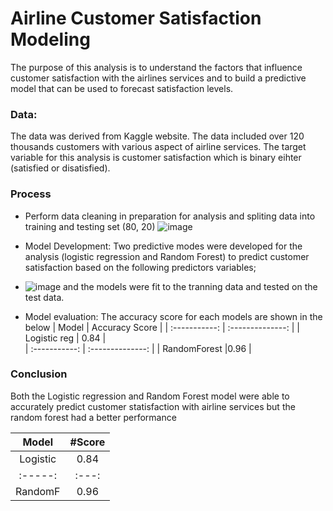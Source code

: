 # Airline Customer Satisfaction Modeling 
The purpose of this analysis is to understand the factors that influence customer satisfaction with the airlines services and to build a predictive model that can be used to forecast satisfaction levels.

### Data:
The data was derived from Kaggle website. The data included over 120 thousands customers with various aspect of airline services. The target variable for this analysis is customer satisfaction which is binary eihter (satisfied or disatisfied).

### Process 
- Perform data cleaning in preparation for analysis and spliting data into training and testing set (80, 20)
    ![image](https://user-images.githubusercontent.com/100509275/211209150-1f19b363-16a1-4f73-9eff-c867aaa9326e.png)

- Model Development:  Two predictive modes were developed for the analysis (logistic regression and Random Forest) to predict customer satisfaction based on the following predictors variables;
- 
    ![image](https://user-images.githubusercontent.com/100509275/211209049-dda0bf70-6ad6-4bef-9b1d-53dcddc21480.png)
and the models were fit to the tranning data and tested on the test data.

- Model evaluation: The accuracy score for each models are shown in the below 
| Model        | Accuracy Score  |
| :-----------: | :--------------: |
| Logistic reg  | 0.84             |   
| :-----------: | :--------------: |
| RandomForest  |0.96              |  
 

 
### Conclusion 
Both the Logistic regression and Random Forest model were able to accurately predict customer statisfaction with airline services but the random forest had a better performance 

| Model | #Score   | 
| :-----: | :---: | 
| Logistic | 0.84 |
| :-----: | :---: | 
| RandomF | 0.96 | 
